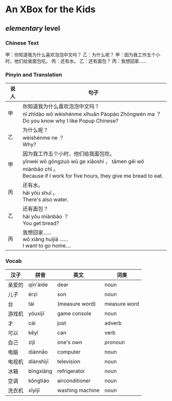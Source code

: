 # An XBox for the Kids
## *elementary* level

### Chinese Text
甲：你知道我为什么喜欢泡泡中文吗？
乙：为什么呢？
甲：因为我工作五个小时，他们给我面包吃。
丙：还有水。
乙：还有面包？
丙：我想回家......

### Pinyin and Translation
|说人|句子|
|----|----|
|甲|你知道我为什么喜欢泡泡中文吗？<br />nǐ zhīdào wǒ wèishénme xǐhuān Pàopào Zhōngwén ma ？<br />Do you know why I like Popup Chinese?|
|乙|为什么呢？<br />wèishénme ne ？<br />Why?|
|甲|因为我工作五个小时，他们给我面包吃。<br />yīnwèi wǒ gōngzuò wǔ ge xiǎoshí ， tāmen gěi wǒ miànbāo chī 。<br />Because if I work for five hours, they give me bread to eat.|
|丙|还有水。<br />hái yǒu shuǐ 。<br />There's also water.|
|乙|还有面包？<br />hái yǒu miànbāo ？<br />You get bread?|
|丙|我想回家......<br />wǒ xiǎng huíjiā ......<br />I want to go home....|
### Vocab
|汉子|拼音|英文|词类|
|----|----|----|----|
|亲爱的|qīn'àide|dear|noun|
|儿子|érzi|son|noun|
|台|tái|(measure word)|measure word|
|游戏机|yóuxìjī|game console|noun|
|才|cái|just|adverb|
|可以|kěyǐ|can|verb|
|自己|zìjǐ|one's own|pronoun|
|电脑|diànnǎo|computer|noun|
|电视机|diànshìjī|television|noun|
|冰箱|bīngxiāng|refrigerator|noun|
|空调|kōngtiáo|airconditioner|noun|
|洗衣机|xǐyījī|washing machine|noun|